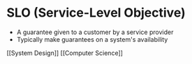 # SLO (Service-Level Objective)

- A guarantee given to a customer by a service provider
- Typically make guarantees on a system's availability

[[System Design]] [[Computer Science]]